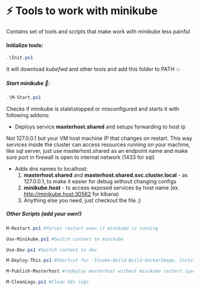 # :zap: Tools to work with minikube 

Contains set of tools and scripts that make work with minikube less painful

#### Initialize tools:
```powershell
.\Init.ps1
```
It will download *kubefwd* and other tools and add this folder to PATH :boom:


#####  Start minikube  :rocket:: 
```powershell
.\M-Start.ps1
```
Checks if minikube is stale\stopped or misconfigured and starts it with following addons:

- Deploys service **masterhost.shared** and setups forwarding to host ip 

Not 127.0.0.1 but your VM host machine IP that changes on restart. This way services inside the cluster can access resources running on your machine, like sql server, just use masterhost.shared as an endpoint name and make sure port in firewall is open to internal network (1433 for sql)

- Adds dns names to localhost:
    1. **masterhost.shared** and **masterhost.shared.svc.cluster.local** - as 127.0.0.1, to make it easier for debug without changing configs
    2. **minikube.host** - to access exposed services by host name (ex. http://minikube.host:30562 for kibana)
    3. Anything else you need, just checkout the file ;)


##### Other Scripts (add your own!)

```powershell
M-Restart.ps1 #forces restart even if minikube is running
```

```powershell
Use-Minikube.ps1 #Switch context to minikube
```

```powershell
Use-Dev.ps1 #Switch context to dev
```

```powershell
M-Deploy-This.ps1 #Shortcut for 'Invoke-Build Build-DockerImage, Install-Release'. (will switch to minukube context)
```
```powershell
M-Publish-Masterhost #redeploy masterhost without minikube restart (part of M-Start)
```

```powershell
M-CleanLogs.ps1 #Clean k8s logs
```

